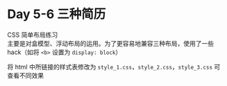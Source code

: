 # Day 5-6 三种简历
CSS 简单布局练习  
主要是对盒模型、浮动布局的运用。为了更容易地兼容三种布局，使用了一些 hack（如将 `<b>` 设置为 `display: block`）

将 html 中所链接的样式表修改为 `style_1.css`，`style_2.css`，`style_3.css` 可查看不同效果
